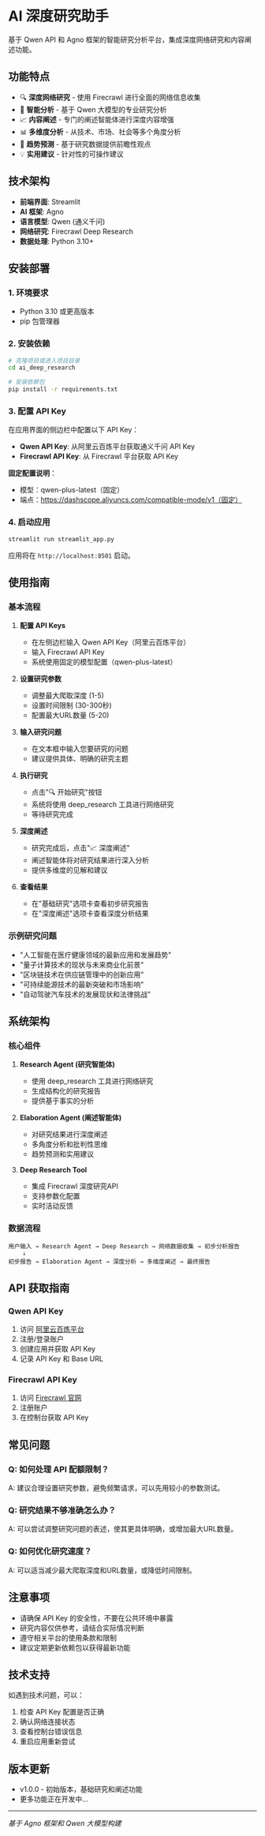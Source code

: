 # AI 深度研究助手

基于 Qwen API 和 Agno 框架的智能研究分析平台，集成深度网络研究和内容阐述功能。

## 功能特点

- 🔍 **深度网络研究** - 使用 Firecrawl 进行全面的网络信息收集
- 🤖 **智能分析** - 基于 Qwen 大模型的专业研究分析
- 📈 **内容阐述** - 专门的阐述智能体进行深度内容增强
- 📊 **多维度分析** - 从技术、市场、社会等多个角度分析
- 🎯 **趋势预测** - 基于研究数据提供前瞻性观点
- 💡 **实用建议** - 针对性的可操作建议

## 技术架构

- **前端界面**: Streamlit
- **AI 框架**: Agno
- **语言模型**: Qwen (通义千问)
- **网络研究**: Firecrawl Deep Research
- **数据处理**: Python 3.10+

## 安装部署

### 1. 环境要求

- Python 3.10 或更高版本
- pip 包管理器

### 2. 安装依赖

```bash
# 克隆项目或进入项目目录
cd ai_deep_research

# 安装依赖包
pip install -r requirements.txt
```

### 3. 配置 API Key

在应用界面的侧边栏中配置以下 API Key：

- **Qwen API Key**: 从阿里云百炼平台获取通义千问 API Key
- **Firecrawl API Key**: 从 Firecrawl 平台获取 API Key

**固定配置说明**：
- 模型：qwen-plus-latest（固定）
- 端点：https://dashscope.aliyuncs.com/compatible-mode/v1（固定）

### 4. 启动应用

```bash
streamlit run streamlit_app.py
```

应用将在 `http://localhost:8501` 启动。

## 使用指南

### 基本流程

1. **配置 API Keys** 
   - 在左侧边栏输入 Qwen API Key（阿里云百炼平台）
   - 输入 Firecrawl API Key
   - 系统使用固定的模型配置（qwen-plus-latest）

2. **设置研究参数**
   - 调整最大爬取深度 (1-5)
   - 设置时间限制 (30-300秒)
   - 配置最大URL数量 (5-20)

3. **输入研究问题**
   - 在文本框中输入您要研究的问题
   - 建议提供具体、明确的研究主题

4. **执行研究**
   - 点击"🔍 开始研究"按钮
   - 系统将使用 deep_research 工具进行网络研究
   - 等待研究完成

5. **深度阐述**
   - 研究完成后，点击"📈 深度阐述"
   - 阐述智能体将对研究结果进行深入分析
   - 提供多维度的见解和建议

6. **查看结果**
   - 在"基础研究"选项卡查看初步研究报告
   - 在"深度阐述"选项卡查看深度分析结果

### 示例研究问题

- "人工智能在医疗健康领域的最新应用和发展趋势"
- "量子计算技术的现状与未来商业化前景"
- "区块链技术在供应链管理中的创新应用"
- "可持续能源技术的最新突破和市场影响"
- "自动驾驶汽车技术的发展现状和法律挑战"

## 系统架构

### 核心组件

1. **Research Agent (研究智能体)**
   - 使用 deep_research 工具进行网络研究
   - 生成结构化的研究报告
   - 提供基于事实的分析

2. **Elaboration Agent (阐述智能体)**
   - 对研究结果进行深度阐述
   - 多角度分析和批判性思维
   - 趋势预测和实用建议

3. **Deep Research Tool**
   - 集成 Firecrawl 深度研究API
   - 支持参数化配置
   - 实时活动反馈

### 数据流程

```
用户输入 → Research Agent → Deep Research → 网络数据收集 → 初步分析报告
    ↓
初步报告 → Elaboration Agent → 深度分析 → 多维度阐述 → 最终报告
```

## API 获取指南

### Qwen API Key

1. 访问 [阿里云百炼平台](https://bailian.console.aliyun.com/)
2. 注册/登录账户
3. 创建应用并获取 API Key
4. 记录 API Key 和 Base URL

### Firecrawl API Key

1. 访问 [Firecrawl 官网](https://firecrawl.dev/)
2. 注册账户
3. 在控制台获取 API Key

## 常见问题

### Q: 如何处理 API 配额限制？
A: 建议合理设置研究参数，避免频繁请求，可以先用较小的参数测试。

### Q: 研究结果不够准确怎么办？
A: 可以尝试调整研究问题的表述，使其更具体明确，或增加最大URL数量。

### Q: 如何优化研究速度？
A: 可以适当减少最大爬取深度和URL数量，或降低时间限制。

## 注意事项

- 请确保 API Key 的安全性，不要在公共环境中暴露
- 研究内容仅供参考，请结合实际情况判断
- 遵守相关平台的使用条款和限制
- 建议定期更新依赖包以获得最新功能

## 技术支持

如遇到技术问题，可以：
1. 检查 API Key 配置是否正确
2. 确认网络连接状态
3. 查看控制台错误信息
4. 重启应用重新尝试

## 版本更新

- v1.0.0 - 初始版本，基础研究和阐述功能
- 更多功能正在开发中...

---

*基于 Agno 框架和 Qwen 大模型构建* 